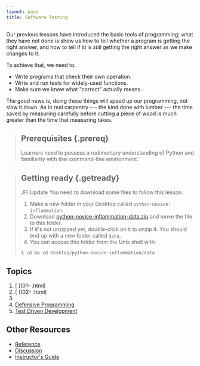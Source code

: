 ```yaml
---
layout: page
title: Software Testing
---
```

Our previous lessons have introduced the basic tools of programming;
what they have not done is show us how to tell whether a program is
getting the right answer, and how to tell if iti is *still* getting
the right answer as we make changes to it.

To achieve that,
we need to:

*   Write programs that check their own operation.
*   Write and run tests for widely-used functions.
*   Make sure we know what "correct" actually means.

The good news is, doing these things will speed up our programming,
not slow it down.
As in real carpentry --- the kind done with lumber --- the time saved
by measuring carefully before cutting a piece of wood is much greater
than the time that measuring takes.

> ## Prerequisites {.prereq}
>
> Learners need to possess a rudimentary understanding of Python
> and familiarity with thei command-line environment.`

> ## Getting ready {.getready}
>
> JFi:Update
> You need to download some files to follow this lesson:
>
> 1. Make a new folder in your Desktop called `python-novice-inflammation`.
> 2. Download [python-novice-inflammation-data.zip](./python-novice-inflammation-data.zip) and move the file to this folder.
> 3. If it's not unzipped yet, double-click on it to unzip it. You should end up with a new folder called `data`.
> 4. You can access this folder from the Unix shell with:
>
> ~~~ {.input}
> $ cd && cd Desktop/python-novice-inflammation/data
> ~~~

## Topics

1.  [                            ](01-    .html)
2.  [                            ](02-    .html)
3.  [                            ](03-nose.html)
4.  [Defensive Programming](04-defensive.html)
5.  [Test Driven Development](05-tdd.html)


## Other Resources

*   [Reference](reference.html)
*   [Discussion](discussion.html)
*   [Instructor's Guide](instructors.html)
